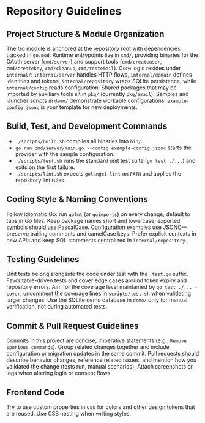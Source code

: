# Repository Guidelines

## Project Structure & Module Organization

The Go module is anchored at the repository root with dependencies tracked in `go.mod`. Runtime entrypoints live in `cmd/`, providing binaries for the OAuth server (`cmd/server`) and support tools (`cmd/createuser`, `cmd/createkey`, `cmd/cleanup`, `cmd/testemail`). Core logic resides under `internal/`: `internal/server` handles HTTP flows, `internal/domain` defines identities and tokens, `internal/repository` wraps SQLite persistence, while `internal/config` reads configuration. Shared packages that may be imported by auxiliary tools sit in `pkg/` (currently `pkg/email`). Samples and launcher scripts in `demo/` demonstrate workable configurations; `example-config.jsonc` is your template for new deployments.

## Build, Test, and Development Commands

- `./scripts/build.sh` compiles all binaries into `bin/`.
- `go run cmd/server/main.go --config example-config.jsonc` starts the provider with the sample configuration.
- `./scripts/test.sh` runs the standard unit test suite (`go test ./...`) and exits on the first failure.
- `./scripts/lint.sh` expects `golangci-lint` on `PATH` and applies the repository lint rules.

## Coding Style & Naming Conventions

Follow idiomatic Go: run `gofmt` (or `goimports`) on every change; default to tabs in Go files. Keep package names short and lowercase; exported symbols should use PascalCase. Configuration examples use JSONC—preserve trailing comments and camelCase keys. Prefer explicit contexts in new APIs and keep SQL statements centralized in `internal/repository`.

## Testing Guidelines

Unit tests belong alongside the code under test with the `_test.go` suffix. Favor table-driven tests and cover edge cases around token expiry and repository errors. Aim for the coverage level maintained by `go test ./... -cover`; uncomment the coverage lines in `scripts/test.sh` when validating larger changes. Use the SQLite demo database in `demo/` only for manual verification, not during automated tests.

## Commit & Pull Request Guidelines

Commits in this project are concise, imperative statements (e.g., `Remove spurious commands`). Group related changes together and include configuration or migration updates in the same commit. Pull requests should describe behavior changes, reference related issues, and mention how you validated the change (tests run, manual scenarios). Attach screenshots or logs when altering login or consent flows.

## Frontend Code

Try to use custom properties in css for colors and other design tokens that are reused.
Use CSS nesting when writing styles.
